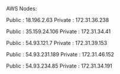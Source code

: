 AWS Nodes:

Public : 18.196.2.63
Private : 172.31.36.238


Public : 35.159.24.106
Private : 172.31.34.41

Public : 54.93.121.7
Private : 172.31.39.153

Public : 54.93.231.189
Private : 172.31.46.152

Public : 54.93.234.85
Private : 172.31.34.191